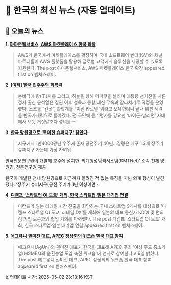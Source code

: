 # 📢 한국의 최신 뉴스 (자동 업데이트)

## 📰 오늘의 뉴스
**1. [아마존웹서비스, AWS 마켓플레이스 한국 확장](https://www.venturesquare.net/963384)**
> AWS가 한국에서 마켓플레이스를 확장하며 국내 소프트웨어 벤더(ISV)와 채널 파트너들이 AWS 플랫폼을 활용해 글로벌 고객에게 솔루션을 제공할 수 있도록 지원한다. 
The post 아마존웹서비스, AWS 마켓플레이스 한국 확장 appeared first on 벤처스퀘어.

**2. [[여적] 한국 민주주의 회복력](https://www.khan.co.kr/article/202504041513001)**
> 손바닥에 왕(王)자를 그리고, 하늘을 향해 어퍼컷을 날리며 대통령 선거전을 치른 검사 출신 윤석열은 집권 이후 설득과 통합 대신 무속과 갈라치기로 국정을 운영했다. 노조를 “건폭”, 과학계를 “이권 카르텔”이라고 모욕하더니 끝내 비판 세력을 반국가세력으로 몰아갔다. 전 국민에 듣기평가를 강요한 ‘바이든-날리면’ 사태에서 보듯 거짓말조차 성의를 ···

**3. [한국 망원경으로 ‘특이한 슈퍼지구’ 찾았다](https://www.khan.co.kr/article/202504250300001)**
> 지구에서 1만4000광년 우주에 존재
공전주기 40년…질량은 지구 1.3배
장주기 슈퍼지구 가운데 가장 가벼워

한국천문연구원이 개발해 호주에 설치한 ‘외계행성탐색시스템(KMTNet)’ 소속 천체 망원경. 천문연구원 제공

한국이 개발한 천체 망원경으로 지금까지 알려진 적 없는 특징을 지닌 외계 행성이 발견됐다. ‘장주기 슈퍼지구(공전 주기가 1년 이상이면···

**4. [디캠프 ‘스타트업 OI 도쿄’ 개최, 한국 스타트업·일본 대기업 연결](https://www.venturesquare.net/966100)**
> 디캠프가 일본 리테일 시장 진출을 희망하는 국내 스타트업 9개사를 대상으로 ‘디캠프 스타트업 OI 도쿄: 리테일 DX’를 개최해 일본의 대표 통신사 KDDI 및 편의점 기업 로손과의 협업 기회를 마련했다.
The post 디캠프 ‘스타트업 OI 도쿄’ 개최, 한국 스타트업·일본 대기업 연결 appeared first on 벤처스퀘어.

**5. [애그유니 권미진 대표, APEC 정상회의 워크숍 한국 대표 참여](https://www.venturesquare.net/964280)**
> 애그유니(AgUni)의 권미진 대표가 한국을 대표해 APEC 주최 '여성 주도 중소기업(MSMEs)의 순환농업 도입 촉진 워크숍'에 연사로 참여한다고 9일 밝혔다.
The post 애그유니 권미진 대표, APEC 정상회의 워크숍 한국 대표 참여 appeared first on 벤처스퀘어.


⏳ 업데이트 시간: 2025-05-02 23:13:16 KST
